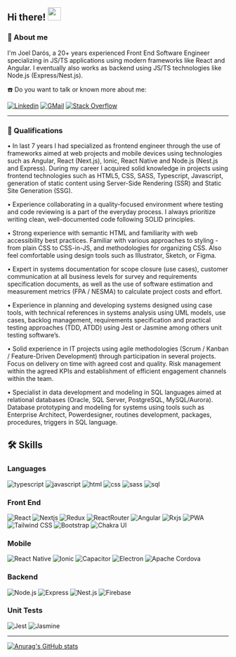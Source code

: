 ## Hi there! <img src="https://raw.githubusercontent.com/MartinHeinz/MartinHeinz/master/wave.gif" width="30px">

### 🚀 About me

I'm Joel Darós, a 20+ years experienced Front End Software Engineer specializing in JS/TS applications using modern frameworks like React and Angular. I eventually also works as backend using JS/TS technologies like Node.js (Express/Nest.js).

☎️ Do you want to talk or known more about me:

[![Linkedin](https://img.shields.io/badge/Linkedin-0A66C2??style=flat-square&logo=linkedin&logoColor=white)](https://www.linkedin.com/in/joel-darós-95536a21/?locale=en_US "Check my Resume at Linkedin")
[![GMail](https://img.shields.io/badge/Contact_me-EMail-EA4335??style=flat-square&logo=gmail&logoColor=white)](mailto:joel.daros@gmail.com)
[![Stack Overflow](https://img.shields.io/badge/Stack_Overflow-F58025??style=flat-square&logo=stackoverflow&logoColor=white)](https://stackoverflow.com/users/9500119/joel "My profile at Stack Overflow")

---

### 🏅 Qualifications

• In last 7 years I had specialized as frontend engineer through the use of frameworks aimed at web projects and mobile devices using technologies such as Angular, React (Next.js), Ionic, React Native and Node.js (Nest.js and Express). During my career I acquired solid knowledge in projects using frontend technologies such as HTML5, CSS, SASS, Typescript, Javascript, generation of static content using Server-Side Rendering (SSR) and Static Site Generation (SSG).

• Experience collaborating in a quality-focused environment where testing and code reviewing is a part of the everyday process. I always prioritize writing clean, well-documented code following SOLID principles.

• Strong experience with semantic HTML and familiarity with web accessibility best practices. Familiar with various approaches to styling - from plain CSS to CSS-in-JS, and methodologies for organizing CSS. Also feel comfortable using design tools such as Illustrator, Sketch, or Figma.

• Expert in systems documentation for scope closure (use cases), customer communication at all business levels for survey and requirements specification documents, as well as the use of software estimation and measurement metrics (FPA / NESMA) to calculate project costs and effort.

• Experience in planning and developing systems designed using case tools, with technical references in systems analysis using UML models, use cases, backlog management, requirements specification and practical testing approaches (TDD, ATDD) using Jest or Jasmine among others unit testing software’s.

• Solid experience in IT projects using agile methodologies (Scrum / Kanban / Feature-Driven Development) through participation in several projects. Focus on delivery on time with agreed cost and quality. Risk management within the agreed KPIs and establishment of efficient engagement channels within the team.

• Specialist in data development and modeling in SQL languages aimed at relational databases (Oracle, SQL Server, PostgreSQL, MySQL/Aurora). Database prototyping and modeling for systems using tools such as Enterprise Architect, Powerdesigner, routines development, packages, procedures, triggers in SQL language.

## 🛠 Skills

### Languages
![typescript](https://img.shields.io/badge/Typescript-2b63ff?style=for-the-badge&logo=Typescript&logoColor=white)
![javascript](https://img.shields.io/badge/Javascript-3a3a36?style=for-the-badge&logo=Typescript&logoColor=yellow)
![html](https://img.shields.io/badge/html-e34c26?style=for-the-badge&logo=html5&logoColor=white)
![css](https://img.shields.io/badge/css-2b63ff?style=for-the-badge&logo=css3&logoColor=white)
![sass](https://img.shields.io/badge/sass-CD6799?style=for-the-badge&logo=sass&logoColor=white)
![sql](https://img.shields.io/badge/sql-ff0000?style=for-the-badge&logo=oracle&logoColor=white)

### Front End
![React](https://img.shields.io/badge/React-3a3a36?style=for-the-badge&logo=React&logoColor=61DBFB)
![Nextjs](https://img.shields.io/badge/Nextjs-000000?style=for-the-badge&logo=nextdotjs&logoColor=ffffff)
![Redux](https://img.shields.io/badge/Redux-764abc?style=for-the-badge&logo=redux&logoColor=ffffff)
![ReactRouter](https://img.shields.io/badge/ReactRouter-000000?style=for-the-badge&logo=reactrouter&logoColor=dd1b16)
![Angular](https://img.shields.io/badge/Angular-dd1b16?style=for-the-badge&logo=angular&logoColor=ffffff)
![Rxjs](https://img.shields.io/badge/Rxjs-d81b60?style=for-the-badge&logo=rxdb&logoColor=ffffff)
![PWA](https://img.shields.io/badge/pwa-5A0FC8?style=for-the-badge&logo=pwa&logoColor=ffffff)
![Tailwind CSS](https://img.shields.io/badge/tailwind-06B6D4?style=for-the-badge&logo=tailwindcss&logoColor=ffffff)
![Bootstrap](https://img.shields.io/badge/Bootstrap-7952B3?style=for-the-badge&logo=bootstrap&logoColor=ffffff)
![Chakra UI](https://img.shields.io/badge/chakra_ui-319795?style=for-the-badge&logo=chakraui&logoColor=ffffff)

### Mobile

![React Native](https://img.shields.io/badge/React_Native-3a3a36?style=for-the-badge&logo=React&logoColor=61DBFB)
![Ionic](https://img.shields.io/badge/Ionic-3880FF?style=for-the-badge&logo=ionic&logoColor=ffffff)
![Capacitor](https://img.shields.io/badge/Capacitor-119EFF?style=for-the-badge&logo=capacitor&logoColor=ffffff)
![Electron](https://img.shields.io/badge/electron-3a3a36?style=for-the-badge&logo=electron&logoColor=47848F)
![Apache Cordova](https://img.shields.io/badge/Apache_Cordova-000000?style=for-the-badge&logo=apachecordova&logoColor=E8E8E8)

### Backend
![Node.js](https://img.shields.io/badge/Node.js-339933?style=for-the-badge&logo=nodedotjs&logoColor=ffffff)
![Express](https://img.shields.io/badge/express-cecece?style=for-the-badge&logo=express&logoColor=000000)
![Nest.js](https://img.shields.io/badge/Nest.js-E0234E?style=for-the-badge&logo=nestjs&logoColor=ffffff)
![Firebase](https://img.shields.io/badge/Firebase-000000?style=for-the-badge&logo=firebase&logoColor=FFCA28)

### Unit Tests
![Jest](https://img.shields.io/badge/Jest-C21325?style=for-the-badge&logo=jest&logoColor=ffffff)
![Jasmine](https://img.shields.io/badge/Jasmine-8A4182?style=for-the-badge&logo=jasmine&logoColor=ffffff)

---

[![Anurag's GitHub stats](https://github-readme-stats.vercel.app/api?username=mrsparklle&show_icons=true&theme=radical&hide_border=true)](https://github.com/anuraghazra/github-readme-stats)

<!-- [github](https://img.shields.io/badge/GitHub-000000?style=for-the-badge&logo=GitHub&logoColor=white) -->


<!--
**MrSparklle/MrSparklle** is a ✨ _special_ ✨ repository because its `README.md` (this file) appears on your GitHub profile.

Here are some ideas to get you started:

- 🔭 I’m currently working on ...
- 🌱 I’m currently learning ...
- 👯 I’m looking to collaborate on ...
- 🤔 I’m looking for help with ...
- 💬 Ask me about ...
- 📫 How to reach me: ...
- 😄 Pronouns: ...
- ⚡ Fun fact: ...
-->

